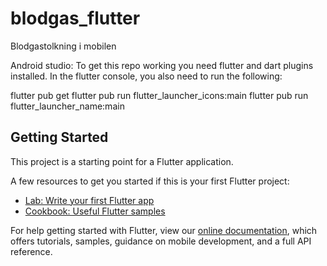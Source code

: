 # blodgas_flutter

Blodgastolkning i mobilen

Android studio:
To get this repo working you need flutter and dart plugins installed.
In the flutter console, you also need to run the following:

flutter pub get
flutter pub run flutter_launcher_icons:main
flutter pub run flutter_launcher_name:main

## Getting Started

This project is a starting point for a Flutter application.

A few resources to get you started if this is your first Flutter project:

- [Lab: Write your first Flutter app](https://flutter.dev/docs/get-started/codelab)
- [Cookbook: Useful Flutter samples](https://flutter.dev/docs/cookbook)

For help getting started with Flutter, view our
[online documentation](https://flutter.dev/docs), which offers tutorials,
samples, guidance on mobile development, and a full API reference.

